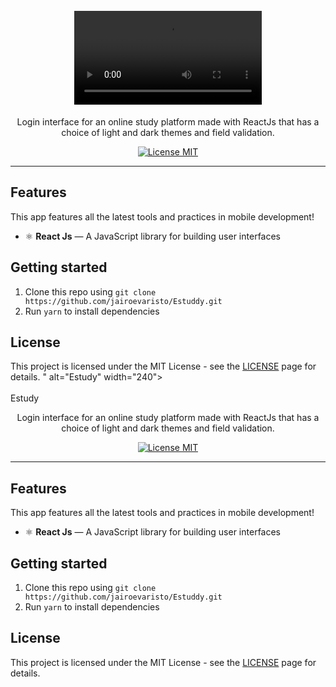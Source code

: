 <h1 align="center">
<br>
  <video src="<h1 align="center">
<br>
  <img src="https://www.facebook.com/100004140396045/videos/1752797771534886" alt="Estudy" width="240">
<br>
<br>
Estudy
</h1>

<p align="center">Login interface for an online study platform made with ReactJs that has a choice of light and dark themes and field validation.</p>

<p align="center">
  <a href="https://opensource.org/licenses/MIT">
    <img src="https://img.shields.io/badge/License-MIT-blue.svg" alt="License MIT">
  </a>
</p>

<hr />

## Features

This app features all the latest tools and practices in mobile development!

- ⚛️ **React Js** — A JavaScript library for building user interfaces

## Getting started

1. Clone this repo using `git clone https://github.com/jairoevaristo/Estuddy.git`
2. Run `yarn` to install dependencies<br />

## License

This project is licensed under the MIT License - see the [LICENSE](https://opensource.org/licenses/MIT) page for details.
" alt="Estudy" width="240">
<br>
<br>
Estudy
</h1>

<p align="center">Login interface for an online study platform made with ReactJs that has a choice of light and dark themes and field validation.</p>

<p align="center">
  <a href="https://opensource.org/licenses/MIT">
    <img src="https://img.shields.io/badge/License-MIT-blue.svg" alt="License MIT">
  </a>
</p>

<hr />

## Features

This app features all the latest tools and practices in mobile development!

- ⚛️ **React Js** — A JavaScript library for building user interfaces

## Getting started

1. Clone this repo using `git clone https://github.com/jairoevaristo/Estuddy.git`
2. Run `yarn` to install dependencies<br />

## License

This project is licensed under the MIT License - see the [LICENSE](https://opensource.org/licenses/MIT) page for details.
